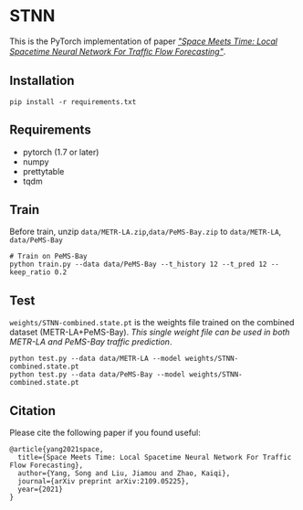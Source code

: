 # STNN
This is the PyTorch implementation of paper *["Space Meets Time: Local Spacetime Neural Network For Trafﬁc Flow Forecasting"](https://arxiv.org/pdf/2109.05225)*.

## Installation
```
pip install -r requirements.txt
```

## Requirements
- pytorch (1.7 or later)
- numpy
- prettytable
- tqdm


## Train
Before train, unzip `data/METR-LA.zip`,`data/PeMS-Bay.zip` to `data/METR-LA`, `data/PeMS-Bay`

```
# Train on PeMS-Bay
python train.py --data data/PeMS-Bay --t_history 12 --t_pred 12 --keep_ratio 0.2
```

## Test
`weights/STNN-combined.state.pt` is the weights file trained on the combined dataset (METR-LA+PeMS-Bay). 
*This single weight file can be used in both METR-LA and PeMS-Bay traffic prediction*. 
```
python test.py --data data/METR-LA --model weights/STNN-combined.state.pt
python test.py --data data/PeMS-Bay --model weights/STNN-combined.state.pt
```

## Citation
Please cite the following paper if you found useful:
```
@article{yang2021space,
  title={Space Meets Time: Local Spacetime Neural Network For Traffic Flow Forecasting},
  author={Yang, Song and Liu, Jiamou and Zhao, Kaiqi},
  journal={arXiv preprint arXiv:2109.05225},
  year={2021}
}
```
